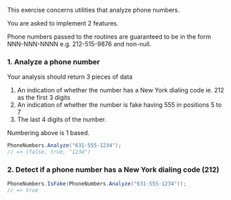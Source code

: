 This exercise concerns utilities that analyze phone numbers.

You are asked to implement 2 features.

Phone numbers passed to the routines are guaranteed to be in the form
NNN-NNN-NNNN e.g. 212-515-9876 and non-null.

### 1. Analyze a phone number

Your analysis should return 3 pieces of data

1. An indication of whether the number has a New York dialing code ie. 212 as the first 3 digits
2. An indication of whether the number is fake having 555 in positions 5 to 7
3. The last 4 digits of the number.

Numbering above is 1 based.

```csharp
PhoneNumbers.Analyze("631-555-1234");
// => (false, true, "1234")
```

### 2. Detect if a phone number has a New York dialing code (212)

```csharp
PhoneNumbers.IsFake(PhoneNumbers.Analyze("631-555-1234"));
// => true
```

